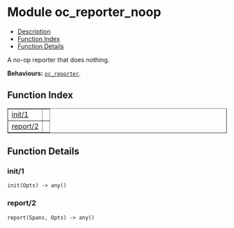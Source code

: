 

# Module oc_reporter_noop #
* [Description](#description)
* [Function Index](#index)
* [Function Details](#functions)

A no-op reporter that does nothing.

__Behaviours:__ [`oc_reporter`](oc_reporter.md).

<a name="index"></a>

## Function Index ##


<table width="100%" border="1" cellspacing="0" cellpadding="2" summary="function index"><tr><td valign="top"><a href="#init-1">init/1</a></td><td></td></tr><tr><td valign="top"><a href="#report-2">report/2</a></td><td></td></tr></table>


<a name="functions"></a>

## Function Details ##

<a name="init-1"></a>

### init/1 ###

`init(Opts) -> any()`

<a name="report-2"></a>

### report/2 ###

`report(Spans, Opts) -> any()`

